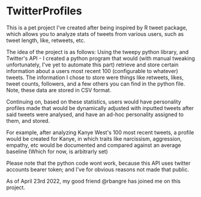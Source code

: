 # TwitterProfiles

This is a pet project I've created after being inspired by R tweet package, which allows you to analyze stats of tweets from various users, such as tweet length, like, retweets, etc.

The idea of the project is as follows:
Using the tweepy python library, and Twitter's API - I created a python program that would (with manual tweaking unfortunately, I've yet to automate this part) retrieve and store certain information about a users most recent 100 (configurable to whatever) tweets. The information I chose to store were things like retweets, likes, tweet counts, followers, and a few others you can find in the python file. Note, these data are stored in CSV format.

Continuing on, based on these statistics, users would have personality profiles made that would be dynamically adjusted with inputted tweets after said tweets were analysed, and have an ad-hoc personality assigned to them, and stored.

For example, after analyzing Kanye West's 100 most recent tweets, a profile would be created for Kanye, in which traits like narcissism, aggression, empathy, etc would be documented and compared against an average baseline (Which for now, is arbitrarly set)

Please note that the python code wont work, because this API uses twitter accounts bearer token; and I've for obvious reasons not made that public.

As of April 23rd 2022, my good friend @rbangre has joined me on this project.
